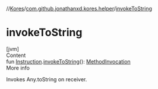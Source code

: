 //[Kores](../index.md)/[com.github.jonathanxd.kores.helper](index.md)/[invokeToString](invoke-to-string.md)



# invokeToString  
[jvm]  
Content  
fun [Instruction](../com.github.jonathanxd.kores/-instruction/index.md).[invokeToString](invoke-to-string.md)(): [MethodInvocation](../com.github.jonathanxd.kores.base/-method-invocation/index.md)  
More info  


Invokes Any.toString on receiver.

  



